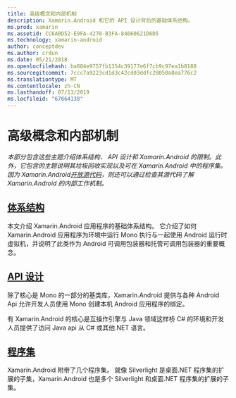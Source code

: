 ```yaml
---
title: 高级概念和内部机制
description: Xamarin.Android 和它的 API 设计背后的基础体系结构。
ms.prod: xamarin
ms.assetid: CC6A0D52-E9FA-4270-B3FA-84660621D6D5
ms.technology: xamarin-android
author: conceptdev
ms.author: crdun
ms.date: 05/21/2018
ms.openlocfilehash: ba804e9757fb1354c39177e6f7cb9c97ea1b8188
ms.sourcegitcommit: 7ccc7a9223cd1d3c42cd03ddfc28050a8ea776c2
ms.translationtype: MT
ms.contentlocale: zh-CN
ms.lasthandoff: 07/13/2019
ms.locfileid: "67864138"
---
```

# <a name="advanced-concepts-and-internals"></a>高级概念和内部机制

_本部分包含这些主题介绍体系结构、 API 设计和 Xamarin.Android 的限制。此外，它包含的主题说明其垃圾回收实现以及可在 Xamarin.Android 中的程序集。因为 Xamarin.Android[开放源代码](https://github.com/xamarin/xamarin-android)，则还可以通过检查其源代码了解 Xamarin.Android 的内部工作机制。_


## <a name="architectureandroidinternalsarchitecturemd"></a>[体系结构](~/android/internals/architecture.md)

本文介绍 Xamarin.Android 应用程序的基础体系结构。 它介绍了如何 Xamarin.Android 应用程序为环境中运行 Mono 执行与一起使用 Android 运行时虚拟机，并说明了此类作为 Android 可调用包装器和托管可调用包装器的重要概念。 



## <a name="api-designandroidinternalsapi-designmd"></a>[API 设计](~/android/internals/api-design.md)

除了核心是 Mono 的一部分的基类库，Xamarin.Android 提供与各种 Android Api 允许开发人员使用 Mono 创建本机 Android 应用程序的绑定。

有 Xamarin.Android 的核心是互操作引擎与 Java 领域这样桥 C# 的环境和开发人员提供了访问 Java api 从 C# 或其他.NET 语言。



## <a name="assembliescross-platforminternalsavailable-assembliesmd"></a>[程序集](~/cross-platform/internals/available-assemblies.md)

Xamarin.Android 附带了几个程序集。 就像 Silverlight 是桌面.NET 程序集的扩展的子集，Xamarin.Android 也是多个 Silverlight 和桌面.NET 程序集的扩展的子集。 

